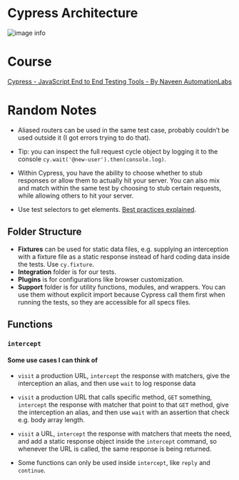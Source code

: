 # Cypress Architecture
![image info](arch.png)

# Course
[Cypress - JavaScript End to End Testing Tools - By Naveen AutomationLabs](https://www.youtube.com/playlist?list=PLFGoYjJG_fqoxTBJAUYw_poyBh0DI78HV)

# Random Notes

- Aliased routers can be used in the same test case, probably couldn’t be used outside it (I got errors trying to do that).

- Tip: you can inspect the full request cycle object by logging it to the console
`cy.wait('@new-user').then(console.log)`.

- Within Cypress, you have the ability to choose whether to stub responses or allow them to actually hit your server. You can also mix and match within the same test by choosing to stub certain requests, while allowing others to hit your server.

- Use test selectors to get elements. [Best practices explained](https://docs.cypress.io/guides/references/best-practices#Selecting-Elements).
## Folder Structure
- **Fixtures** can be used for static data files, e.g. supplying an interception with a fixture file as a static response instead of hard coding data inside the tests. Use `cy.fixture`.
- **Integration** folder is for our tests.
- **Plugins** is for configurations like browser customization.
- **Support** folder is for utility functions, modules, and wrappers. You can use them without explicit import because Cypress call them first when running the tests, so they are accessible for all specs files.

## Functions

### `intercept`
#### Some use cases I can think of
- `visit` a production URL, `intercept` the response with matchers, give the interception an alias, and then use `wait` to log response data
- `visit` a production URL that calls specific method, `GET` something, `intercept` the response with matcher that point to that `GET` method, give the interception an alias, and then use `wait` with an assertion that check e.g. body array length.
- `visit` a URL, `intercept` the response with matchers that meets the need, and add a static response object inside the `intercept` command, so whenever the URL is called, the same response is being returned.

- Some functions can only be used inside `intercept`, like `reply` and `continue`.
